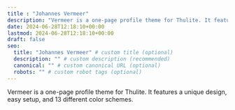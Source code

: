 ```yaml
---
title : "Johannes Vermeer"
description: "Vermeer is a one-page profile theme for Thulite. It features a unique design, easy setup, and 13 different color schemes."
date: 2024-06-28T12:18:10+00:00
lastmod: 2024-06-28T12:18:10+00:00
draft: false
seo:
  title: "Johannes Vermeer" # custom title (optional)
  description: "" # custom description (recommended)
  canonical: "" # custom canonical URL (optional)
  robots: "" # custom robot tags (optional)
---
```


Vermeer is a one-page profile theme for Thulite. It features a unique design, easy setup, and 13 different color schemes.
